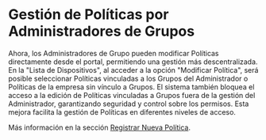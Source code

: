 # Gestión de Políticas por Administradores de Grupos

Ahora, los Administradores de Grupo pueden modificar Políticas directamente desde el portal, permitiendo una gestión más descentralizada. En la "Lista de Dispositivos", al acceder a la opción "Modificar Política", será posible seleccionar Políticas vinculadas a los Grupos del Administrador o Políticas de la empresa sin vínculo a Grupos. El sistema también bloquea el acceso a la edición de Políticas vinculadas a Grupos fuera de la gestión del Administrador, garantizando seguridad y control sobre los permisos. Esta mejora facilita la gestión de Políticas en diferentes niveles de acceso.

Más información en la sección [Registrar Nueva Política](broken-reference).
